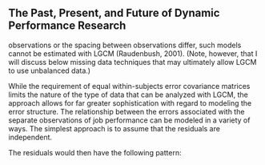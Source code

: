 ## The Past, Present, and Future of Dynamic Performance Research

observations or the spacing between observations differ, such models cannot be estimated with LGCM (Raudenbush, 2001). (Note, however, that I will discuss below missing data techniques that may ultimately allow LGCM to use unbalanced data.)

While the requirement of equal within-subjects error covariance matrices limits the nature of the type of data that can be analyzed with LGCM, the approach allows for far greater sophistication with regard to modeling the error structure. The relationship between the errors associated with the separate observations of job performance can be modeled in a variety of ways. The simplest approach is to assume that the residuals are independent.

The residuals would then have the following pattern: